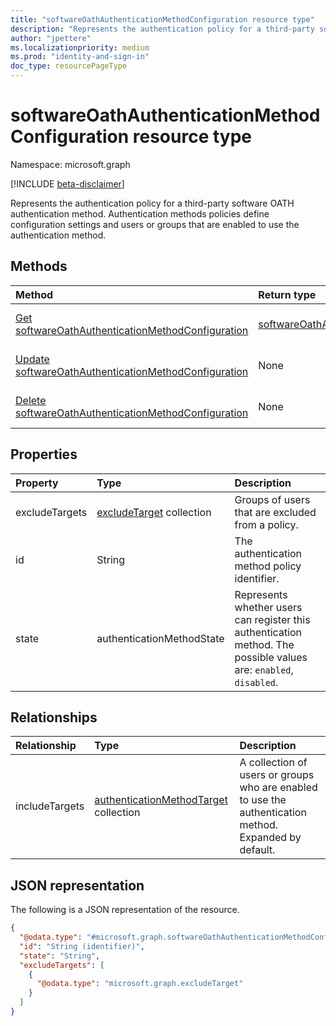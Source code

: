 ```yaml
---
title: "softwareOathAuthenticationMethodConfiguration resource type"
description: "Represents the authentication policy for a third-party software OATH authentication method."
author: "jpettere"
ms.localizationpriority: medium
ms.prod: "identity-and-sign-in"
doc_type: resourcePageType
---
```


# softwareOathAuthenticationMethodConfiguration resource type

Namespace: microsoft.graph

[!INCLUDE [beta-disclaimer](../../includes/beta-disclaimer.md)]

Represents the authentication policy for a third-party software OATH authentication method. Authentication methods policies define configuration settings and users or groups that are enabled to use the authentication method.


## Methods
|Method|Return type|Description|
|:---|:---|:---|
|[Get softwareOathAuthenticationMethodConfiguration](../api/softwareoathauthenticationmethodconfiguration-get.md)|[softwareOathAuthenticationMethodConfiguration](../resources/softwareoathauthenticationmethodconfiguration.md)|Read the properties and relationships of a [softwareOathAuthenticationMethodConfiguration](../resources/softwareoathauthenticationmethodconfiguration.md) object.|
|[Update softwareOathAuthenticationMethodConfiguration](../api/softwareoathauthenticationmethodconfiguration-update.md)|None|Update the properties of a [softwareOathAuthenticationMethodConfiguration](../resources/softwareoathauthenticationmethodconfiguration.md) object.|
|[Delete softwareOathAuthenticationMethodConfiguration](../api/softwareoathauthenticationmethodconfiguration-delete.md)|None|Reverts the [softwareOathAuthenticationMethodConfiguration](../resources/softwareoathauthenticationmethodconfiguration.md) object to its default configuration.|

## Properties
|Property|Type|Description|
|:---|:---|:---|
|excludeTargets|[excludeTarget](../resources/excludetarget.md) collection|Groups of users that are excluded from a policy.|
|id|String|The authentication method policy identifier.|
|state|authenticationMethodState|Represents whether users can register this authentication method. The possible values are: `enabled`, `disabled`.|

## Relationships
|Relationship|Type|Description|
|:---|:---|:---|
|includeTargets|[authenticationMethodTarget](../resources/authenticationmethodtarget.md) collection| A collection of users or groups who are enabled to use the authentication method. Expanded by default.|

## JSON representation
The following is a JSON representation of the resource.
<!-- {
  "blockType": "resource",
  "keyProperty": "id",
  "@odata.type": "microsoft.graph.softwareOathAuthenticationMethodConfiguration",
  "baseType": "microsoft.graph.authenticationMethodConfiguration",
  "openType": false
}
-->
``` json
{
  "@odata.type": "#microsoft.graph.softwareOathAuthenticationMethodConfiguration",
  "id": "String (identifier)",
  "state": "String",
  "excludeTargets": [
    {
      "@odata.type": "microsoft.graph.excludeTarget"
    }
  ]
}
```

